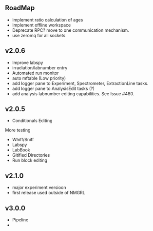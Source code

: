RoadMap
----------------

 - Implement ratio calculation of ages
 - Implement offline workspace
 - Deprecate RPC? move to one communication mechanism. 
 - use zeromq for all sockets

v2.0.6
----------------
 - Improve labspy
 - irradiation/labnumber entry
 - Automated run monitor
 - auto mftable (Low priority)
 - add logger pane to Experiment, Spectrometer, ExtractionLine tasks.
 - add logger pane to AnalysisEdit tasks (?)
 - add analysis labnumber editing capabilities. See Issue \#480. 
   
v2.0.5
----------------
 - Conditionals Editing
 
 More testing
 - Whiff/Sniff
 - Labspy
 - LabBook
 - Gitified Directories
 - Run block editing


v2.1.0
------------------
 - major experiment versioon
 - first release used outside of NMGRL
 

v3.0.0
------------------
 - Pipeline
 - 
